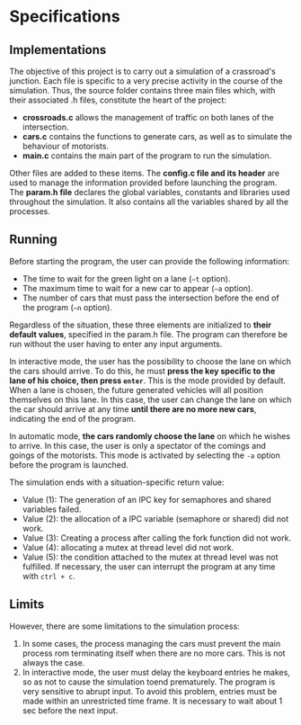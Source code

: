 # Specifications



## Implementations

The objective of this project is to carry out a simulation of a crassroad's junction. Each file is specific to a very precise activity in the course of the simulation. Thus, the source folder contains three main files which, with their associated .h files, constitute the heart of the project:

* __crossroads.c__ allows the management of traffic on both lanes of the intersection.
* __cars.c__ contains the functions to generate cars, as well as to simulate the behaviour of motorists.
* __main.c__ contains the main part of the program to run the simulation.

Other files are added to these items. The __config.c file and its header__ are used to manage the information provided before launching the program. The __param.h file__ declares the global variables, constants and libraries used throughout the simulation. It also contains all the variables shared by all the processes.

## Running

Before starting the program, the user can provide the following information:
* The time to wait for the green light on a lane (`–t` option).
* The maximum time to wait for a new car to appear (`–a` option).
* The number of cars that must pass the intersection before the end of the program (`–n` option).

Regardless of the situation, these three elements are initialized to __their default values__, specified in the param.h file. The program can therefore be run without the user having to enter any input arguments.

In interactive mode, the user has the possibility to choose the lane on which the cars should arrive. To do this, he must __press the key specific to the lane of his choice, then press `enter`__. This is the mode provided by default. When a lane is chosen, the future generated vehicles will all position themselves on this lane. In this case, the user can change the lane on which the car should arrive at any time __until there are no more new cars__, indicating the end of the program.

In automatic mode, __the cars randomly choose the lane__ on which he wishes to arrive. In this case, the user is only a spectator of the comings and goings of the motorists. This mode is activated by selecting the `-a` option before the program is launched.

The simulation ends with a situation-specific return value:
* Value (1): The generation of an IPC key for semaphores and shared variables failed.
* Value (2): the allocation of a IPC variable (semaphore or shared) did not work.
* Value (3): Creating a process after calling the fork function did not work.
* Value (4): allocating a mutex at thread level did not work.
* Value (5): the condition attached to the mutex at thread level was not fulfilled.
If necessary, the user can interrupt the program at any time with `ctrl + c`.

## Limits

However, there are some limitations to the simulation process:
1. In some cases, the process managing the cars must prevent the main process  rom terminating itself when there are no more cars. This is not always the case.
1. In interactive mode, the user must delay the keyboard entries he makes, so as not to cause the simulation toend prematurely. The program is very sensitive to abrupt input. To avoid this problem, entries must be made within an unrestricted time frame. It is necessary to wait about 1 sec before the next input.
